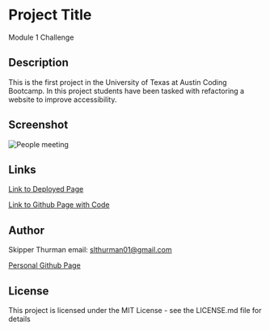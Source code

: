 # Project Title

Module 1 Challenge

## Description

This is the first project in the University of Texas
at Austin Coding Bootcamp.  In this project students
have been tasked with refactoring a website to
improve accessibility.

## Screenshot

<img src="/Users/skipperthurman/bootcamp/module-1-challenge/module-1-challenge/Develop/assets/images/webpage-screenshot.html.png" alt="People meeting" title="Webpage screenshot">

## Links

<a href="https://skip-thurm.github.io/module-1-challenge/Develop/">Link to Deployed Page</a>

<a href="https://github.com/skip-thurm/module-1-challenge">Link to Github Page with Code</a>

## Author

Skipper Thurman
email: slthurman01@gmail.com

<a href="https://github.com/skip-thurm">Personal Github Page</a>

## License

This project is licensed under the MIT License - see the LICENSE.md file for details